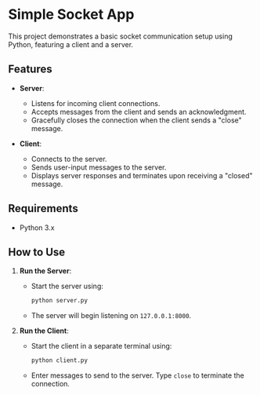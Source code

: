 # Simple Socket App

This project demonstrates a basic socket communication setup using Python, featuring a client and a server.

## Features

- **Server**:
  - Listens for incoming client connections.
  - Accepts messages from the client and sends an acknowledgment.
  - Gracefully closes the connection when the client sends a "close" message.

- **Client**:
  - Connects to the server.
  - Sends user-input messages to the server.
  - Displays server responses and terminates upon receiving a "closed" message.

## Requirements

- Python 3.x

## How to Use

1. **Run the Server**:
   - Start the server using:
     ```bash
     python server.py
     ```
   - The server will begin listening on `127.0.0.1:8000`.

2. **Run the Client**:
   - Start the client in a separate terminal using:
     ```bash
     python client.py
     ```
   - Enter messages to send to the server. Type `close` to terminate the connection.
